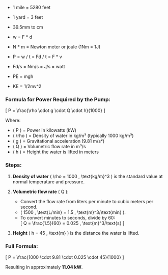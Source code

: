 * 1 mile = 5280 feet

* 1 yard = 3 feet

* 39.5mm to cm

* w = F * d

* N * m = Newton meter or joule (1Nm = 1J)

* P = w / t = Fd / t = F * v

* Fd/s = Nm/s = J/s = watt

* PE = mgh

* KE = 1/2mv^2

### Formula for Power Required by the Pump:

\[
P = \frac{\rho \cdot g \cdot Q \cdot h}{1000}
\]

Where:
- \( P \) = Power in kilowatts (kW)
- \( \rho \) = Density of water in kg/m³ (typically 1000 kg/m³)
- \( g \) = Gravitational acceleration (9.81 m/s²)
- \( Q \) = Volumetric flow rate in m³/s
- \( h \) = Height the water is lifted in meters

### Steps:
1. **Density of water** \( \rho = 1000 \, \text{kg/m}^3 \) is the standard value at normal temperature and pressure.
   
2. **Volumetric flow rate** \( Q \):
   - Convert the flow rate from liters per minute to cubic meters per second.
   - \( 1500 \, \text{L/min} = 1.5 \, \text{m}^3/\text{min} \).
   - To convert minutes to seconds, divide by 60:  
   \[
   Q = \frac{1.5}{60} = 0.025 \, \text{m}^3/\text{s}
   \]

3. **Height** \( h = 45 \, \text{m} \) is the distance the water is lifted.

### Full Formula:

\[
P = \frac{1000 \cdot 9.81 \cdot 0.025 \cdot 45}{1000}
\]

Resulting in approximately **11.04 kW**.
